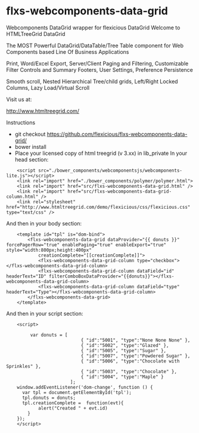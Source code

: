 # flxs-webcomponents-data-grid
Webcomponents DataGrid wrapper for flexicious DataGrid
Welcome to HTMLTreeGrid DataGrid

The MOST Powerful DataGrid/DataTable/Tree Table component for Web Components based Line Of Business Applications

Print, Word/Excel Export, Server/Client Paging and Filtering, Customizable Filter Controls and Summary Footers, User Settings, Preference Persistence

Smooth scroll, Nested Hierarchical Tree/child grids, Left/Right Locked Columns, Lazy Load/Virtual Scroll

Visit us at:

http://www.htmltreegrid.com/

Instructions

* git checkout https://github.com/flexicious/flxs-webcomponents-data-grid/
* bower install
* Place your licensed copy of html treegrid (v 3.xx) in lib_private 
In your head section:
```
    <script src="./bower_components/webcomponentsjs/webcomponents-lite.js"></script>
    <link rel="import" href="./bower_components/polymer/polymer.html">
    <link rel="import" href="src/flxs-webcomponents-data-grid.html" />
    <link rel="import" href="src/flxs-webcomponents-data-grid-column.html" />
    <link rel="stylesheet" href="http://www.htmltreegrid.com/demo/flexicious/css/flexicious.css" type="text/css" />
```
And then in your body section:
```
    <template id="tpl" is="dom-bind">
        <flxs-webcomponents-data-grid dataProvider="{{ donuts }}" forcePagerRow="true" enablePaging="true" enableExport="true" style="width:800px;height:400px"
            creationComplete="[[creationComplete]]">
            <flxs-webcomponents-data-grid-column type="checkbox"></flxs-webcomponents-data-grid-column>
            <flxs-webcomponents-data-grid-column dataField="id" headerText="ID" filterComboBoxDataProvider="{{donuts}}"></flxs-webcomponents-data-grid-column>
            <flxs-webcomponents-data-grid-column dataField="type" headerText="Type"></flxs-webcomponents-data-grid-column>
        </flxs-webcomponents-data-grid>
    </template>
```    
 And then in your script section:
```
    <script>
    
         var donuts = [
                            { "id":"5001", "type":"None None None" },
                            { "id":"5002", "type":"Glazed" },
                            { "id":"5005", "type":"Sugar" },
                            { "id":"5007", "type":"Powdered Sugar" },
                            { "id":"5006", "type":"Chocolate with Sprinkles" },
                            { "id":"5003", "type":"Chocolate" },
                            { "id":"5004", "type":"Maple" }
                        ];
    window.addEventListener('dom-change', function () {
      var tpl = document.getElementById('tpl');
      tpl.donuts = donuts;
      tpl.creationComplete =  function(evt){
            alert("Created " + evt.id)
        }
    });
    </script>
    
    

